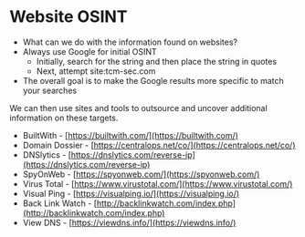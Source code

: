 # Website OSINT

* What can we do with the information found on websites?
* Always use Google for initial OSINT
  * Initially, search for the string and then place the string in quotes&#x20;
  * Next, attempt site:tcm-sec.com
* The overall goal is to make the Google results more specific to match your searches

We can then use sites and tools to outsource and uncover additional information on these targets.

* BuiltWith - [https://builtwith.com/](https://builtwith.com/)
* Domain Dossier - [https://centralops.net/co/](https://centralops.net/co/)
* DNSlytics - [https://dnslytics.com/reverse-ip](https://dnslytics.com/reverse-ip)
* SpyOnWeb - [https://spyonweb.com/](https://spyonweb.com/)
* Virus Total - [https://www.virustotal.com/](https://www.virustotal.com/)
* Visual Ping - [https://visualping.io/](https://visualping.io/)
* Back Link Watch - [http://backlinkwatch.com/index.php](http://backlinkwatch.com/index.php)
* View DNS - [https://viewdns.info/](https://viewdns.info/)
